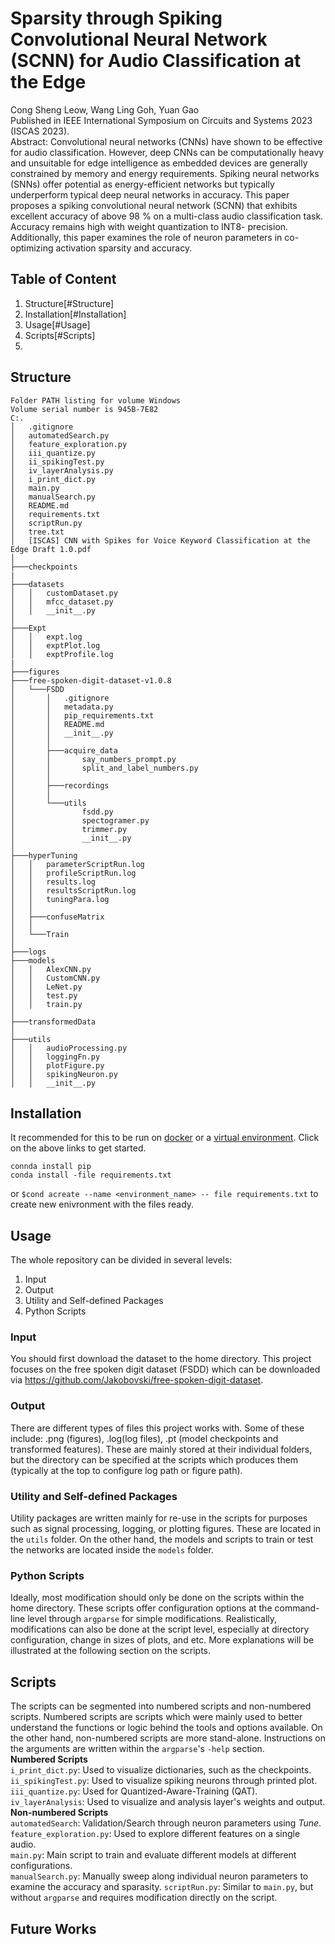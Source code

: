 #   Sparsity through Spiking Convolutional Neural Network (SCNN) for Audio Classification at the Edge
Cong Sheng Leow, Wang Ling Goh, Yuan Gao\
Published in IEEE International Symposium on Circuits and Systems 2023 (ISCAS 2023).\
Abstract: Convolutional neural networks (CNNs) have shown to be effective for audio classification. However, deep CNNs can be computationally heavy and unsuitable for edge intelligence as embedded devices are generally constrained by memory and energy requirements. Spiking neural networks (SNNs) offer potential as energy-efficient networks but typically underperform typical deep neural networks in accuracy. This paper proposes a spiking convolutional neural network (SCNN) that exhibits excellent accuracy of above 98 % on a multi-class audio classification task. Accuracy remains high with weight quantization to INT8- precision. Additionally, this paper examines the role of neuron parameters in co-optimizing activation sparsity and accuracy.

##  Table of Content
1. Structure[#Structure]
2. Installation[#Installation]
3. Usage[#Usage]
4. Scripts[#Scripts]
5. 

## Structure
```
Folder PATH listing for volume Windows
Volume serial number is 945B-7E82
C:.
│   .gitignore
│   automatedSearch.py
│   feature_exploration.py
│   iii_quantize.py
│   ii_spikingTest.py
│   iv_layerAnalysis.py
│   i_print_dict.py
│   main.py
│   manualSearch.py
│   README.md
│   requirements.txt
│   scriptRun.py
│   tree.txt
│   [ISCAS] CNN with Spikes for Voice Keyword Classification at the Edge Draft 1.0.pdf
│   
├───checkpoints    
|    
├───datasets
│   │   customDataset.py
│   │   mfcc_dataset.py
│   │   __init__.py
│           
├───Expt
│   │   expt.log
│   │   exptPlot.log
│   │   exptProfile.log
|
├───figures
├───free-spoken-digit-dataset-v1.0.8
│   └───FSDD
│       │   .gitignore
│       │   metadata.py
│       │   pip_requirements.txt
│       │   README.md
│       │   __init__.py
│       │   
│       ├───acquire_data
│       │       say_numbers_prompt.py
│       │       split_and_label_numbers.py
│       │       
│       ├───recordings
│       │    
│       └───utils
│               fsdd.py
│               spectogramer.py
│               trimmer.py
│               __init__.py
│               
├───hyperTuning
│   │   parameterScriptRun.log
│   │   profileScriptRun.log
│   │   results.log
│   │   resultsScriptRun.log
│   │   tuningPara.log
│   │       
│   ├───confuseMatrix
│   │       
│   └───Train
│           
├───logs
├───models
│   │   AlexCNN.py
│   │   CustomCNN.py
│   │   LeNet.py
│   │   test.py
│   │   train.py
│           
├───transformedData
│               
├───utils
│   │   audioProcessing.py
│   │   loggingFn.py
│   │   plotFigure.py
│   │   spikingNeuron.py
│   │   __init__.py
```

## Installation
It recommended for this to be run on [docker](https://www.docker.com/) or a 
[virtual environment](https://conda.io/projects/conda/en/latest/user-guide/tasks/manage-environments.html). Click on the above links to get started. 
```
connda install pip
conda install -file requirements.txt
```
or `$cond acreate --name <environment_name> -- file requirements.txt` to create
new enivronment with the files ready.

## Usage
The whole repository can be divided in several levels:
1. Input
2. Output
3. Utility and Self-defined Packages
4. Python Scripts

### Input
You should first download the dataset to the home directory. This project
focuses on the free spoken digit dataset (FSDD) which can be downloaded via
https://github.com/Jakobovski/free-spoken-digit-dataset.

### Output
There are different types of files this project works with. Some of these
include: .png (figures), .log(log files), .pt (model checkpoints and transformed
features). These are mainly stored at their individual folders, but the 
directory can be specified at the scripts which produces them (typically at the
top to configure log path or figure path).

### Utility and Self-defined Packages
Utility packages are written mainly for re-use in the scripts for purposes such
as signal processing, logging, or plotting figures. These are located in the 
`utils` folder. On the other hand, the models and scripts to train or test the 
networks are located inside the `models` folder.

### Python Scripts
Ideally, most modification should only be done on the scripts within the home
directory. These scripts offer configuration options at the command-line level
through `argparse` for simple modifications. Realistically, modifications can 
also be done at the script level, especially at directory configuration, change
in sizes of plots, and etc. More explanations will be illustrated at the
following section on the scripts.

## Scripts
The scripts can be segmented into numbered scripts and non-numbered scripts. 
Numbered scripts are scripts which were mainly used to better understand the
functions or logic behind the tools and options available. On the other hand, 
non-numbered scripts are more stand-alone. Instructions on the arguments are
written within the `argparse`'s `-help` section. \
**Numbered Scripts**\
`i_print_dict.py`: Used to visualize dictionaries, such as the checkpoints.\
`ii_spikingTest.py`: Used to visualize spiking neurons through printed plot.\
`iii_quantize.py`: Used for Quantized-Aware-Training (QAT).\
`iv_layerAnalysis`: Used to visualize and analysis layer's weights and output.\
**Non-numbered Scripts**\
`automatedSearch`: Validation/Search through neuron parameters using *Tune*.
`feature_exploration.py`: Used to explore different features on a single audio.\
`main.py`: Main script to train and evaluate different models at different configurations.\
`manualSearch.py`: Manually sweep along individual neuron parameters to examine
the accuracy and sparasity.
`scriptRun.py`: Similar to `main.py`, but without `argparse` and requires 
modification directly on the script.

## Future Works

